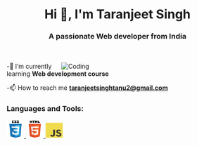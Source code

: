 <h1 align="center">Hi 👋, I'm Taranjeet Singh</h1>
<h3 align="center">A passionate Web developer from India</h3>
<br></br>
<img align="right" alt="Coding" Width="380" src="https://images.squarespace-cdn.com/content/v1/5769fc401b631bab1addb2ab/1541580611624-TE64QGKRJG8SWAIUS7NS/coding-freak.gif"

-🌱 I’m currently learning **Web development course**

-📫 How to reach me **taranjeetsinghtanu2@gmail.com**


<h3 align="left">Languages and Tools:</h3>
<p align="left"> <a href="https://www.w3schools.com/css/"> <img src="https://raw.githubusercontent.com/devicons/devicon/master/icons/css3/css3-original-wordmark.svg" alt="css3" width="40" height="40"/> </a> <a href="https://www.w3.org/html/"> <img src="https://raw.githubusercontent.com/devicons/devicon/master/icons/html5/html5-original-wordmark.svg" alt="html5" width="40" height="40"/> </a> <a href="https://developer.mozilla.org/en-US/docs/Web/JavaScript"> <img src="https://raw.githubusercontent.com/devicons/devicon/master/icons/javascript/javascript-original.svg" alt="javascript" width="40" height="35"/> </a> </p>
